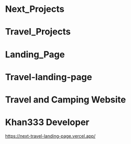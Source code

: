 # Next_Projects
# Travel_Projects
# Landing_Page
# Travel-landing-page
# Travel and Camping Website
# Khan333 Developer
https://next-travel-landing-page.vercel.app/
